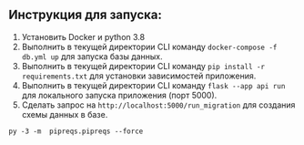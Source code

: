 ## Инструкция для запуска:

1) Установить Docker и python 3.8
2) Выполнить в текущей директории CLI команду `docker-compose -f db.yml up` для запуска базы данных.
3) Выполнить в текущей директории CLI команду `pip install -r requirements.txt` для установки зависимостей приложения.
4) Выполнить в текущей директории CLI команду `flask --app api run` для локального запуска приложения (порт 5000).
5) Сделать запрос на `http://localhost:5000/run_migration` для создания схемы данных в базе.

`py -3 -m  pipreqs.pipreqs --force`